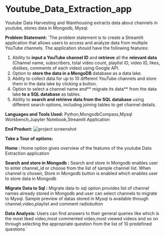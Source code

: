 # Youtube_Data_Extraction_app
Youtube Data Harvesting and Warehousing extracts data about channels in youtube, stores data in Mongodb, Mysql.

**Problem Statement:**
`The problem statement is to create a Streamlit application that allows users to access
and analyze data from multiple YouTube channels. The application should have the
following features:
1. Ability to **input a YouTube channel ID** and **retrieve** all the **relevant data**
(Channel name, subscribers, total video count, playlist ID, video ID, likes,
dislikes, comments of each video) using Google API.
2. Option to **store the data in a MongoDB** database as a data lake.
3. Ability to collect data for up to 10 different YouTube channels and store them in
the data lake by clicking a button.
4. Option to select a channel name and** migrate its data** from the data lake **to a**
**SQL database** as tables.
5. Ability to **search and retrieve data from the SQL database** using different
search options, including joining tables to get channel details.

**Languages and Tools Used:** Python,MongodbCompass,Mysql Workbench,Jupyter Notebook,Streamlit Application

**End Product:**
![project screenshot](https://github.com/KiruthikaParanthaman/Youtube_Data_Extraction_app/assets/141828622/e271a975-d217-41fb-ba4f-5d0a11a49f79)

**Take a Tour of options:**

**Home :** Home option gives overview of the features of the youtube Data Extraction application

**Search and store in Mongodb :** Search and store in Mongodb enables user to enter channel_id or choose from the list of sample channel list. When channel is chosen, Store in Mongodb button is enabled
which enables user to store data in Mongodb

**Migrate Data to Sql :** Migrate data to sql option provides list of channel names already stored in Mongodb and user can select channels to migrate to Mysql. Sample preview of datas stored in Mysql
is available through channel,video,playlist and comment radiobutton

**Data Analysis:** Users can find answers to their general queries like which is the most liked video,most commented video,most viewed videos and so on through selecting the appropriate question from the
list of 10 predefined questions
`
